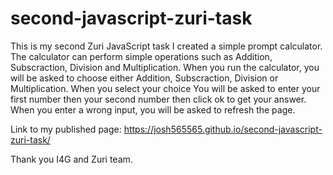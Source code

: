 # second-javascript-zuri-task
This is my second Zuri JavaScript task
I created a simple prompt calculator.
The calculator can perform simple operations such as Addition, Subscraction, Division and Multiplication.
When you run the calculator, you will be asked to choose either Addition, Subscraction, Division or Multiplication. 
When you select your choice
You will be asked to enter your first number then your second number then click ok to get your answer.
When you enter a wrong input, you will be asked to refresh the page.

Link to my published page: https://josh565565.github.io/second-javascript-zuri-task/

Thank you I4G and Zuri team.
